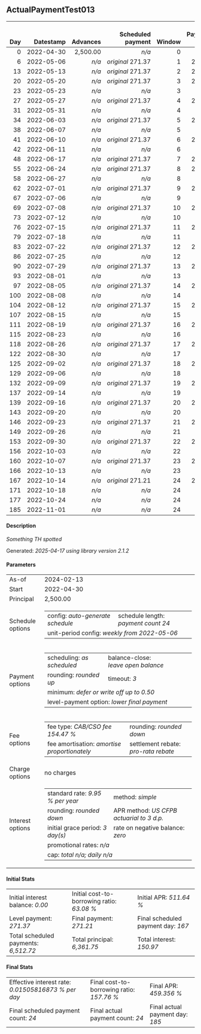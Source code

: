 <h2>ActualPaymentTest013</h2>
<table>
    <thead style="vertical-align: bottom;">
        <th style="text-align: right;">Day</th>
        <th style="text-align: right;">Datestamp</th>
        <th style="text-align: right;">Advances</th>
        <th style="text-align: right;">Scheduled payment</th>
        <th style="text-align: right;">Window</th>
        <th style="text-align: right;">Payment due</th>
        <th style="text-align: right;">Actual payments</th>
        <th style="text-align: right;">Generated payment</th>
        <th style="text-align: right;">Net effect</th>
        <th style="text-align: right;">Payment status</th>
        <th style="text-align: right;">Balance status</th>
        <th style="text-align: right;">Simple interest</th>
        <th style="text-align: right;">New interest</th>
        <th style="text-align: right;">New charges</th>
        <th style="text-align: right;">Principal portion</th>
        <th style="text-align: right;">Fee portion</th>
        <th style="text-align: right;">Interest portion</th>
        <th style="text-align: right;">Charges portion</th>
        <th style="text-align: right;">Fee rebate</th>
        <th style="text-align: right;">Principal balance</th>
        <th style="text-align: right;">Fee balance</th>
        <th style="text-align: right;">Interest balance</th>
        <th style="text-align: right;">Charges balance</th>
        <th style="text-align: right;">Settlement figure</th>
        <th style="text-align: right;">Fee rebate if&nbsp;settled</th>
    </thead>
    <tr style="text-align: right;">
        <td class="ci00">0</td>
        <td class="ci01" style="white-space: nowrap;">2022-04-30</td>
        <td class="ci02">2,500.00</td>
        <td class="ci03" style="white-space: nowrap;"><i>n/a<i></td>
        <td class="ci04">0</td>
        <td class="ci05">0.00</td>
        <td class="ci06"><i>n/a</i></td>
        <td class="ci07"><i>n/a</i></td>
        <td class="ci08">0.00</td>
        <td class="ci09"><i>none&nbsp;scheduled</i></td>
        <td class="ci10">open</td>
        <td class="ci11">0.0000</td>
        <td class="ci12">0.0000</td>
        <td class="ci13"><i>n/a</i></td>
        <td class="ci14">0.00</td>
        <td class="ci15">0.00</td>
        <td class="ci16">0.00</td>
        <td class="ci17">0.00</td>
        <td class="ci18">0.00</td>
        <td class="ci19">2,500.00</td>
        <td class="ci20">3,861.75</td>
        <td class="ci21">0.0000</td>
        <td class="ci22">0.00</td>
        <td class="ci23">6,361.75</td>
        <td class="ci24">3,861.75</td>
    </tr>
    <tr style="text-align: right;">
        <td class="ci00">6</td>
        <td class="ci01" style="white-space: nowrap;">2022-05-06</td>
        <td class="ci02"><i>n/a</i></td>
        <td class="ci03" style="white-space: nowrap;"><i>original</i> 271.37</td>
        <td class="ci04">1</td>
        <td class="ci05">271.37</td>
        <td class="ci06"><i>n/a</i></td>
        <td class="ci07"><i>n/a</i></td>
        <td class="ci08">0.00</td>
        <td class="ci09"><i>missed&nbsp;payment</i></td>
        <td class="ci10">open</td>
        <td class="ci11">10.4054</td>
        <td class="ci12">10.4054</td>
        <td class="ci13"><i>n/a</i></td>
        <td class="ci14">0.00</td>
        <td class="ci15">0.00</td>
        <td class="ci16">0.00</td>
        <td class="ci17">0.00</td>
        <td class="ci18">0.00</td>
        <td class="ci19">2,500.00</td>
        <td class="ci20">3,861.75</td>
        <td class="ci21">10.4054</td>
        <td class="ci22">0.00</td>
        <td class="ci23">2,649.14</td>
        <td class="ci24">3,723.01</td>
    </tr>
    <tr style="text-align: right;">
        <td class="ci00">13</td>
        <td class="ci01" style="white-space: nowrap;">2022-05-13</td>
        <td class="ci02"><i>n/a</i></td>
        <td class="ci03" style="white-space: nowrap;"><i>original</i> 271.37</td>
        <td class="ci04">2</td>
        <td class="ci05">271.37</td>
        <td class="ci06"><i>confirmed</i>&nbsp;271.37</td>
        <td class="ci07"><i>n/a</i></td>
        <td class="ci08">271.37</td>
        <td class="ci09"><i>payment&nbsp;made</i></td>
        <td class="ci10">open</td>
        <td class="ci11">12.1396</td>
        <td class="ci12">12.1396</td>
        <td class="ci13"><i>n/a</i></td>
        <td class="ci14">97.78</td>
        <td class="ci15">151.05</td>
        <td class="ci16">22.54</td>
        <td class="ci17">0.00</td>
        <td class="ci18">0.00</td>
        <td class="ci19">2,402.22</td>
        <td class="ci20">3,710.70</td>
        <td class="ci21">0.0000</td>
        <td class="ci22">0.00</td>
        <td class="ci23">2,551.78</td>
        <td class="ci24">3,561.14</td>
    </tr>
    <tr style="text-align: right;">
        <td class="ci00">20</td>
        <td class="ci01" style="white-space: nowrap;">2022-05-20</td>
        <td class="ci02"><i>n/a</i></td>
        <td class="ci03" style="white-space: nowrap;"><i>original</i> 271.37</td>
        <td class="ci04">3</td>
        <td class="ci05">271.37</td>
        <td class="ci06"><i>n/a</i></td>
        <td class="ci07"><i>n/a</i></td>
        <td class="ci08">0.00</td>
        <td class="ci09"><i>paid&nbsp;later&nbsp;in&nbsp;full</i></td>
        <td class="ci10">open</td>
        <td class="ci11">11.6648</td>
        <td class="ci12">11.6648</td>
        <td class="ci13"><i>n/a</i></td>
        <td class="ci14">0.00</td>
        <td class="ci15">0.00</td>
        <td class="ci16">0.00</td>
        <td class="ci17">0.00</td>
        <td class="ci18">0.00</td>
        <td class="ci19">2,402.22</td>
        <td class="ci20">3,710.70</td>
        <td class="ci21">11.6648</td>
        <td class="ci22">0.00</td>
        <td class="ci23">2,725.31</td>
        <td class="ci24">3,399.27</td>
    </tr>
    <tr style="text-align: right;">
        <td class="ci00">23</td>
        <td class="ci01" style="white-space: nowrap;">2022-05-23</td>
        <td class="ci02"><i>n/a</i></td>
        <td class="ci03" style="white-space: nowrap;"><i>n/a<i></td>
        <td class="ci04">3</td>
        <td class="ci05">0.00</td>
        <td class="ci06"><i>confirmed</i>&nbsp;271.37</td>
        <td class="ci07"><i>n/a</i></td>
        <td class="ci08">271.37</td>
        <td class="ci09"><i>extra&nbsp;payment</i></td>
        <td class="ci10">open</td>
        <td class="ci11">4.9992</td>
        <td class="ci12">4.9992</td>
        <td class="ci13"><i>n/a</i></td>
        <td class="ci14">100.09</td>
        <td class="ci15">154.62</td>
        <td class="ci16">16.66</td>
        <td class="ci17">0.00</td>
        <td class="ci18">0.00</td>
        <td class="ci19">2,302.13</td>
        <td class="ci20">3,556.08</td>
        <td class="ci21">0.0000</td>
        <td class="ci22">0.00</td>
        <td class="ci23">2,528.31</td>
        <td class="ci24">3,329.90</td>
    </tr>
    <tr style="text-align: right;">
        <td class="ci00">27</td>
        <td class="ci01" style="white-space: nowrap;">2022-05-27</td>
        <td class="ci02"><i>n/a</i></td>
        <td class="ci03" style="white-space: nowrap;"><i>original</i> 271.37</td>
        <td class="ci04">4</td>
        <td class="ci05">271.37</td>
        <td class="ci06"><i>n/a</i></td>
        <td class="ci07"><i>n/a</i></td>
        <td class="ci08">0.00</td>
        <td class="ci09"><i>paid&nbsp;later&nbsp;in&nbsp;full</i></td>
        <td class="ci10">open</td>
        <td class="ci11">6.3879</td>
        <td class="ci12">6.3879</td>
        <td class="ci13"><i>n/a</i></td>
        <td class="ci14">0.00</td>
        <td class="ci15">0.00</td>
        <td class="ci16">0.00</td>
        <td class="ci17">0.00</td>
        <td class="ci18">0.00</td>
        <td class="ci19">2,302.13</td>
        <td class="ci20">3,556.08</td>
        <td class="ci21">6.3879</td>
        <td class="ci22">0.00</td>
        <td class="ci23">2,627.19</td>
        <td class="ci24">3,237.40</td>
    </tr>
    <tr style="text-align: right;">
        <td class="ci00">31</td>
        <td class="ci01" style="white-space: nowrap;">2022-05-31</td>
        <td class="ci02"><i>n/a</i></td>
        <td class="ci03" style="white-space: nowrap;"><i>n/a<i></td>
        <td class="ci04">4</td>
        <td class="ci05">0.00</td>
        <td class="ci06"><i>confirmed</i>&nbsp;271.37</td>
        <td class="ci07"><i>n/a</i></td>
        <td class="ci08">271.37</td>
        <td class="ci09"><i>extra&nbsp;payment</i></td>
        <td class="ci10">open</td>
        <td class="ci11">6.3879</td>
        <td class="ci12">6.3879</td>
        <td class="ci13"><i>n/a</i></td>
        <td class="ci14">101.62</td>
        <td class="ci15">156.98</td>
        <td class="ci16">12.77</td>
        <td class="ci17">0.00</td>
        <td class="ci18">0.00</td>
        <td class="ci19">2,200.51</td>
        <td class="ci20">3,399.10</td>
        <td class="ci21">0.0000</td>
        <td class="ci22">0.00</td>
        <td class="ci23">2,454.71</td>
        <td class="ci24">3,144.90</td>
    </tr>
    <tr style="text-align: right;">
        <td class="ci00">34</td>
        <td class="ci01" style="white-space: nowrap;">2022-06-03</td>
        <td class="ci02"><i>n/a</i></td>
        <td class="ci03" style="white-space: nowrap;"><i>original</i> 271.37</td>
        <td class="ci04">5</td>
        <td class="ci05">271.37</td>
        <td class="ci06"><i>n/a</i></td>
        <td class="ci07"><i>n/a</i></td>
        <td class="ci08">0.00</td>
        <td class="ci09"><i>paid&nbsp;later&nbsp;in&nbsp;full</i></td>
        <td class="ci10">open</td>
        <td class="ci11">4.5794</td>
        <td class="ci12">4.5794</td>
        <td class="ci13"><i>n/a</i></td>
        <td class="ci14">0.00</td>
        <td class="ci15">0.00</td>
        <td class="ci16">0.00</td>
        <td class="ci17">0.00</td>
        <td class="ci18">0.00</td>
        <td class="ci19">2,200.51</td>
        <td class="ci20">3,399.10</td>
        <td class="ci21">4.5794</td>
        <td class="ci22">0.00</td>
        <td class="ci23">2,528.65</td>
        <td class="ci24">3,075.53</td>
    </tr>
    <tr style="text-align: right;">
        <td class="ci00">38</td>
        <td class="ci01" style="white-space: nowrap;">2022-06-07</td>
        <td class="ci02"><i>n/a</i></td>
        <td class="ci03" style="white-space: nowrap;"><i>n/a<i></td>
        <td class="ci04">5</td>
        <td class="ci05">0.00</td>
        <td class="ci06"><i>confirmed</i>&nbsp;271.37</td>
        <td class="ci07"><i>n/a</i></td>
        <td class="ci08">271.37</td>
        <td class="ci09"><i>extra&nbsp;payment</i></td>
        <td class="ci10">open</td>
        <td class="ci11">6.1059</td>
        <td class="ci12">6.1059</td>
        <td class="ci13"><i>n/a</i></td>
        <td class="ci14">102.44</td>
        <td class="ci15">158.25</td>
        <td class="ci16">10.68</td>
        <td class="ci17">0.00</td>
        <td class="ci18">0.00</td>
        <td class="ci19">2,098.07</td>
        <td class="ci20">3,240.85</td>
        <td class="ci21">0.0000</td>
        <td class="ci22">0.00</td>
        <td class="ci23">2,355.89</td>
        <td class="ci24">2,983.03</td>
    </tr>
    <tr style="text-align: right;">
        <td class="ci00">41</td>
        <td class="ci01" style="white-space: nowrap;">2022-06-10</td>
        <td class="ci02"><i>n/a</i></td>
        <td class="ci03" style="white-space: nowrap;"><i>original</i> 271.37</td>
        <td class="ci04">6</td>
        <td class="ci05">271.37</td>
        <td class="ci06"><i>n/a</i></td>
        <td class="ci07"><i>n/a</i></td>
        <td class="ci08">0.00</td>
        <td class="ci09"><i>paid&nbsp;later&nbsp;in&nbsp;full</i></td>
        <td class="ci10">open</td>
        <td class="ci11">4.3662</td>
        <td class="ci12">4.3662</td>
        <td class="ci13"><i>n/a</i></td>
        <td class="ci14">0.00</td>
        <td class="ci15">0.00</td>
        <td class="ci16">0.00</td>
        <td class="ci17">0.00</td>
        <td class="ci18">0.00</td>
        <td class="ci19">2,098.07</td>
        <td class="ci20">3,240.85</td>
        <td class="ci21">4.3662</td>
        <td class="ci22">0.00</td>
        <td class="ci23">2,429.62</td>
        <td class="ci24">2,913.66</td>
    </tr>
    <tr style="text-align: right;">
        <td class="ci00">42</td>
        <td class="ci01" style="white-space: nowrap;">2022-06-11</td>
        <td class="ci02"><i>n/a</i></td>
        <td class="ci03" style="white-space: nowrap;"><i>n/a<i></td>
        <td class="ci04">6</td>
        <td class="ci05">0.00</td>
        <td class="ci06"><i>confirmed</i>&nbsp;271.37</td>
        <td class="ci07"><i>n/a</i></td>
        <td class="ci08">271.37</td>
        <td class="ci09"><i>extra&nbsp;payment</i></td>
        <td class="ci10">open</td>
        <td class="ci11">1.4554</td>
        <td class="ci12">1.4554</td>
        <td class="ci13"><i>n/a</i></td>
        <td class="ci14">104.35</td>
        <td class="ci15">161.20</td>
        <td class="ci16">5.82</td>
        <td class="ci17">0.00</td>
        <td class="ci18">0.00</td>
        <td class="ci19">1,993.72</td>
        <td class="ci20">3,079.65</td>
        <td class="ci21">0.0000</td>
        <td class="ci22">0.00</td>
        <td class="ci23">2,182.83</td>
        <td class="ci24">2,890.54</td>
    </tr>
    <tr style="text-align: right;">
        <td class="ci00">48</td>
        <td class="ci01" style="white-space: nowrap;">2022-06-17</td>
        <td class="ci02"><i>n/a</i></td>
        <td class="ci03" style="white-space: nowrap;"><i>original</i> 271.37</td>
        <td class="ci04">7</td>
        <td class="ci05">271.37</td>
        <td class="ci06"><i>n/a</i></td>
        <td class="ci07"><i>n/a</i></td>
        <td class="ci08">0.00</td>
        <td class="ci09"><i>missed&nbsp;payment</i></td>
        <td class="ci10">open</td>
        <td class="ci11">8.2981</td>
        <td class="ci12">8.2981</td>
        <td class="ci13"><i>n/a</i></td>
        <td class="ci14">0.00</td>
        <td class="ci15">0.00</td>
        <td class="ci16">0.00</td>
        <td class="ci17">0.00</td>
        <td class="ci18">0.00</td>
        <td class="ci19">1,993.72</td>
        <td class="ci20">3,079.65</td>
        <td class="ci21">8.2981</td>
        <td class="ci22">0.00</td>
        <td class="ci23">2,329.87</td>
        <td class="ci24">2,751.79</td>
    </tr>
    <tr style="text-align: right;">
        <td class="ci00">55</td>
        <td class="ci01" style="white-space: nowrap;">2022-06-24</td>
        <td class="ci02"><i>n/a</i></td>
        <td class="ci03" style="white-space: nowrap;"><i>original</i> 271.37</td>
        <td class="ci04">8</td>
        <td class="ci05">271.37</td>
        <td class="ci06"><i>n/a</i></td>
        <td class="ci07"><i>n/a</i></td>
        <td class="ci08">0.00</td>
        <td class="ci09"><i>paid&nbsp;later&nbsp;in&nbsp;full</i></td>
        <td class="ci10">open</td>
        <td class="ci11">9.6811</td>
        <td class="ci12">9.6811</td>
        <td class="ci13"><i>n/a</i></td>
        <td class="ci14">0.00</td>
        <td class="ci15">0.00</td>
        <td class="ci16">0.00</td>
        <td class="ci17">0.00</td>
        <td class="ci18">0.00</td>
        <td class="ci19">1,993.72</td>
        <td class="ci20">3,079.65</td>
        <td class="ci21">17.9792</td>
        <td class="ci22">0.00</td>
        <td class="ci23">2,501.42</td>
        <td class="ci24">2,589.92</td>
    </tr>
    <tr style="text-align: right;">
        <td class="ci00">58</td>
        <td class="ci01" style="white-space: nowrap;">2022-06-27</td>
        <td class="ci02"><i>n/a</i></td>
        <td class="ci03" style="white-space: nowrap;"><i>n/a<i></td>
        <td class="ci04">8</td>
        <td class="ci05">0.00</td>
        <td class="ci06"><i>confirmed</i>&nbsp;271.37</td>
        <td class="ci07"><i>n/a</i></td>
        <td class="ci08">271.37</td>
        <td class="ci09"><i>extra&nbsp;payment</i></td>
        <td class="ci10">open</td>
        <td class="ci11">4.1490</td>
        <td class="ci12">4.1490</td>
        <td class="ci13"><i>n/a</i></td>
        <td class="ci14">97.94</td>
        <td class="ci15">151.31</td>
        <td class="ci16">22.12</td>
        <td class="ci17">0.00</td>
        <td class="ci18">0.00</td>
        <td class="ci19">1,895.78</td>
        <td class="ci20">2,928.34</td>
        <td class="ci21">0.0000</td>
        <td class="ci22">0.00</td>
        <td class="ci23">2,303.57</td>
        <td class="ci24">2,520.55</td>
    </tr>
    <tr style="text-align: right;">
        <td class="ci00">62</td>
        <td class="ci01" style="white-space: nowrap;">2022-07-01</td>
        <td class="ci02"><i>n/a</i></td>
        <td class="ci03" style="white-space: nowrap;"><i>original</i> 271.37</td>
        <td class="ci04">9</td>
        <td class="ci05">271.37</td>
        <td class="ci06"><i>n/a</i></td>
        <td class="ci07"><i>n/a</i></td>
        <td class="ci08">0.00</td>
        <td class="ci09"><i>paid&nbsp;later&nbsp;in&nbsp;full</i></td>
        <td class="ci10">open</td>
        <td class="ci11">5.2603</td>
        <td class="ci12">5.2603</td>
        <td class="ci13"><i>n/a</i></td>
        <td class="ci14">0.00</td>
        <td class="ci15">0.00</td>
        <td class="ci16">0.00</td>
        <td class="ci17">0.00</td>
        <td class="ci18">0.00</td>
        <td class="ci19">1,895.78</td>
        <td class="ci20">2,928.34</td>
        <td class="ci21">5.2603</td>
        <td class="ci22">0.00</td>
        <td class="ci23">2,401.33</td>
        <td class="ci24">2,428.05</td>
    </tr>
    <tr style="text-align: right;">
        <td class="ci00">67</td>
        <td class="ci01" style="white-space: nowrap;">2022-07-06</td>
        <td class="ci02"><i>n/a</i></td>
        <td class="ci03" style="white-space: nowrap;"><i>n/a<i></td>
        <td class="ci04">9</td>
        <td class="ci05">0.00</td>
        <td class="ci06"><i>confirmed</i>&nbsp;271.37</td>
        <td class="ci07"><i>n/a</i></td>
        <td class="ci08">271.37</td>
        <td class="ci09"><i>extra&nbsp;payment</i></td>
        <td class="ci10">open</td>
        <td class="ci11">6.5753</td>
        <td class="ci12">6.5753</td>
        <td class="ci13"><i>n/a</i></td>
        <td class="ci14">101.99</td>
        <td class="ci15">157.55</td>
        <td class="ci16">11.83</td>
        <td class="ci17">0.00</td>
        <td class="ci18">0.00</td>
        <td class="ci19">1,793.79</td>
        <td class="ci20">2,770.79</td>
        <td class="ci21">0.0000</td>
        <td class="ci22">0.00</td>
        <td class="ci23">2,252.15</td>
        <td class="ci24">2,312.43</td>
    </tr>
    <tr style="text-align: right;">
        <td class="ci00">69</td>
        <td class="ci01" style="white-space: nowrap;">2022-07-08</td>
        <td class="ci02"><i>n/a</i></td>
        <td class="ci03" style="white-space: nowrap;"><i>original</i> 271.37</td>
        <td class="ci04">10</td>
        <td class="ci05">271.37</td>
        <td class="ci06"><i>n/a</i></td>
        <td class="ci07"><i>n/a</i></td>
        <td class="ci08">0.00</td>
        <td class="ci09"><i>paid&nbsp;later&nbsp;in&nbsp;full</i></td>
        <td class="ci10">open</td>
        <td class="ci11">2.4886</td>
        <td class="ci12">2.4886</td>
        <td class="ci13"><i>n/a</i></td>
        <td class="ci14">0.00</td>
        <td class="ci15">0.00</td>
        <td class="ci16">0.00</td>
        <td class="ci17">0.00</td>
        <td class="ci18">0.00</td>
        <td class="ci19">1,793.79</td>
        <td class="ci20">2,770.79</td>
        <td class="ci21">2.4886</td>
        <td class="ci22">0.00</td>
        <td class="ci23">2,300.88</td>
        <td class="ci24">2,266.18</td>
    </tr>
    <tr style="text-align: right;">
        <td class="ci00">73</td>
        <td class="ci01" style="white-space: nowrap;">2022-07-12</td>
        <td class="ci02"><i>n/a</i></td>
        <td class="ci03" style="white-space: nowrap;"><i>n/a<i></td>
        <td class="ci04">10</td>
        <td class="ci05">0.00</td>
        <td class="ci06"><i>confirmed</i>&nbsp;271.37</td>
        <td class="ci07"><i>n/a</i></td>
        <td class="ci08">271.37</td>
        <td class="ci09"><i>extra&nbsp;payment</i></td>
        <td class="ci10">open</td>
        <td class="ci11">4.9773</td>
        <td class="ci12">4.9773</td>
        <td class="ci13"><i>n/a</i></td>
        <td class="ci14">103.70</td>
        <td class="ci15">160.21</td>
        <td class="ci16">7.46</td>
        <td class="ci17">0.00</td>
        <td class="ci18">0.00</td>
        <td class="ci19">1,690.09</td>
        <td class="ci20">2,610.58</td>
        <td class="ci21">0.0000</td>
        <td class="ci22">0.00</td>
        <td class="ci23">2,126.99</td>
        <td class="ci24">2,173.68</td>
    </tr>
    <tr style="text-align: right;">
        <td class="ci00">76</td>
        <td class="ci01" style="white-space: nowrap;">2022-07-15</td>
        <td class="ci02"><i>n/a</i></td>
        <td class="ci03" style="white-space: nowrap;"><i>original</i> 271.37</td>
        <td class="ci04">11</td>
        <td class="ci05">271.37</td>
        <td class="ci06"><i>n/a</i></td>
        <td class="ci07"><i>n/a</i></td>
        <td class="ci08">0.00</td>
        <td class="ci09"><i>paid&nbsp;later&nbsp;in&nbsp;full</i></td>
        <td class="ci10">open</td>
        <td class="ci11">3.5171</td>
        <td class="ci12">3.5171</td>
        <td class="ci13"><i>n/a</i></td>
        <td class="ci14">0.00</td>
        <td class="ci15">0.00</td>
        <td class="ci16">0.00</td>
        <td class="ci17">0.00</td>
        <td class="ci18">0.00</td>
        <td class="ci19">1,690.09</td>
        <td class="ci20">2,610.58</td>
        <td class="ci21">3.5171</td>
        <td class="ci22">0.00</td>
        <td class="ci23">2,199.87</td>
        <td class="ci24">2,104.31</td>
    </tr>
    <tr style="text-align: right;">
        <td class="ci00">79</td>
        <td class="ci01" style="white-space: nowrap;">2022-07-18</td>
        <td class="ci02"><i>n/a</i></td>
        <td class="ci03" style="white-space: nowrap;"><i>n/a<i></td>
        <td class="ci04">11</td>
        <td class="ci05">0.00</td>
        <td class="ci06"><i>confirmed</i>&nbsp;271.37</td>
        <td class="ci07"><i>n/a</i></td>
        <td class="ci08">271.37</td>
        <td class="ci09"><i>extra&nbsp;payment</i></td>
        <td class="ci10">open</td>
        <td class="ci11">3.5171</td>
        <td class="ci12">3.5171</td>
        <td class="ci13"><i>n/a</i></td>
        <td class="ci14">103.87</td>
        <td class="ci15">160.47</td>
        <td class="ci16">7.03</td>
        <td class="ci17">0.00</td>
        <td class="ci18">0.00</td>
        <td class="ci19">1,586.22</td>
        <td class="ci20">2,450.11</td>
        <td class="ci21">0.0000</td>
        <td class="ci22">0.00</td>
        <td class="ci23">2,001.39</td>
        <td class="ci24">2,034.94</td>
    </tr>
    <tr style="text-align: right;">
        <td class="ci00">83</td>
        <td class="ci01" style="white-space: nowrap;">2022-07-22</td>
        <td class="ci02"><i>n/a</i></td>
        <td class="ci03" style="white-space: nowrap;"><i>original</i> 271.37</td>
        <td class="ci04">12</td>
        <td class="ci05">271.37</td>
        <td class="ci06"><i>n/a</i></td>
        <td class="ci07"><i>n/a</i></td>
        <td class="ci08">0.00</td>
        <td class="ci09"><i>paid&nbsp;later&nbsp;in&nbsp;full</i></td>
        <td class="ci10">open</td>
        <td class="ci11">4.4013</td>
        <td class="ci12">4.4013</td>
        <td class="ci13"><i>n/a</i></td>
        <td class="ci14">0.00</td>
        <td class="ci15">0.00</td>
        <td class="ci16">0.00</td>
        <td class="ci17">0.00</td>
        <td class="ci18">0.00</td>
        <td class="ci19">1,586.22</td>
        <td class="ci20">2,450.11</td>
        <td class="ci21">4.4013</td>
        <td class="ci22">0.00</td>
        <td class="ci23">2,098.29</td>
        <td class="ci24">1,942.44</td>
    </tr>
    <tr style="text-align: right;">
        <td class="ci00">86</td>
        <td class="ci01" style="white-space: nowrap;">2022-07-25</td>
        <td class="ci02"><i>n/a</i></td>
        <td class="ci03" style="white-space: nowrap;"><i>n/a<i></td>
        <td class="ci04">12</td>
        <td class="ci05">0.00</td>
        <td class="ci06"><i>confirmed</i>&nbsp;271.37</td>
        <td class="ci07"><i>n/a</i></td>
        <td class="ci08">271.37</td>
        <td class="ci09"><i>extra&nbsp;payment</i></td>
        <td class="ci10">open</td>
        <td class="ci11">3.3009</td>
        <td class="ci12">3.3009</td>
        <td class="ci13"><i>n/a</i></td>
        <td class="ci14">103.61</td>
        <td class="ci15">160.06</td>
        <td class="ci16">7.70</td>
        <td class="ci17">0.00</td>
        <td class="ci18">0.00</td>
        <td class="ci19">1,482.61</td>
        <td class="ci20">2,290.05</td>
        <td class="ci21">0.0000</td>
        <td class="ci22">0.00</td>
        <td class="ci23">1,899.59</td>
        <td class="ci24">1,873.07</td>
    </tr>
    <tr style="text-align: right;">
        <td class="ci00">90</td>
        <td class="ci01" style="white-space: nowrap;">2022-07-29</td>
        <td class="ci02"><i>n/a</i></td>
        <td class="ci03" style="white-space: nowrap;"><i>original</i> 271.37</td>
        <td class="ci04">13</td>
        <td class="ci05">271.37</td>
        <td class="ci06"><i>n/a</i></td>
        <td class="ci07"><i>n/a</i></td>
        <td class="ci08">0.00</td>
        <td class="ci09"><i>paid&nbsp;later&nbsp;in&nbsp;full</i></td>
        <td class="ci10">open</td>
        <td class="ci11">4.1137</td>
        <td class="ci12">4.1137</td>
        <td class="ci13"><i>n/a</i></td>
        <td class="ci14">0.00</td>
        <td class="ci15">0.00</td>
        <td class="ci16">0.00</td>
        <td class="ci17">0.00</td>
        <td class="ci18">0.00</td>
        <td class="ci19">1,482.61</td>
        <td class="ci20">2,290.05</td>
        <td class="ci21">4.1137</td>
        <td class="ci22">0.00</td>
        <td class="ci23">1,996.20</td>
        <td class="ci24">1,780.57</td>
    </tr>
    <tr style="text-align: right;">
        <td class="ci00">93</td>
        <td class="ci01" style="white-space: nowrap;">2022-08-01</td>
        <td class="ci02"><i>n/a</i></td>
        <td class="ci03" style="white-space: nowrap;"><i>n/a<i></td>
        <td class="ci04">13</td>
        <td class="ci05">0.00</td>
        <td class="ci06"><i>confirmed</i>&nbsp;271.37</td>
        <td class="ci07"><i>n/a</i></td>
        <td class="ci08">271.37</td>
        <td class="ci09"><i>extra&nbsp;payment</i></td>
        <td class="ci10">open</td>
        <td class="ci11">3.0853</td>
        <td class="ci12">3.0853</td>
        <td class="ci13"><i>n/a</i></td>
        <td class="ci14">103.81</td>
        <td class="ci15">160.37</td>
        <td class="ci16">7.19</td>
        <td class="ci17">0.00</td>
        <td class="ci18">0.00</td>
        <td class="ci19">1,378.80</td>
        <td class="ci20">2,129.68</td>
        <td class="ci21">0.0000</td>
        <td class="ci22">0.00</td>
        <td class="ci23">1,797.28</td>
        <td class="ci24">1,711.20</td>
    </tr>
    <tr style="text-align: right;">
        <td class="ci00">97</td>
        <td class="ci01" style="white-space: nowrap;">2022-08-05</td>
        <td class="ci02"><i>n/a</i></td>
        <td class="ci03" style="white-space: nowrap;"><i>original</i> 271.37</td>
        <td class="ci04">14</td>
        <td class="ci05">271.37</td>
        <td class="ci06"><i>n/a</i></td>
        <td class="ci07"><i>n/a</i></td>
        <td class="ci08">0.00</td>
        <td class="ci09"><i>paid&nbsp;later&nbsp;in&nbsp;full</i></td>
        <td class="ci10">open</td>
        <td class="ci11">3.8257</td>
        <td class="ci12">3.8257</td>
        <td class="ci13"><i>n/a</i></td>
        <td class="ci14">0.00</td>
        <td class="ci15">0.00</td>
        <td class="ci16">0.00</td>
        <td class="ci17">0.00</td>
        <td class="ci18">0.00</td>
        <td class="ci19">1,378.80</td>
        <td class="ci20">2,129.68</td>
        <td class="ci21">3.8257</td>
        <td class="ci22">0.00</td>
        <td class="ci23">1,893.60</td>
        <td class="ci24">1,618.70</td>
    </tr>
    <tr style="text-align: right;">
        <td class="ci00">100</td>
        <td class="ci01" style="white-space: nowrap;">2022-08-08</td>
        <td class="ci02"><i>n/a</i></td>
        <td class="ci03" style="white-space: nowrap;"><i>n/a<i></td>
        <td class="ci04">14</td>
        <td class="ci05">0.00</td>
        <td class="ci06"><i>confirmed</i>&nbsp;276.37</td>
        <td class="ci07"><i>n/a</i></td>
        <td class="ci08">276.37</td>
        <td class="ci09"><i>extra&nbsp;payment</i></td>
        <td class="ci10">open</td>
        <td class="ci11">2.8693</td>
        <td class="ci12">2.8693</td>
        <td class="ci13"><i>n/a</i></td>
        <td class="ci14">105.97</td>
        <td class="ci15">163.71</td>
        <td class="ci16">6.69</td>
        <td class="ci17">0.00</td>
        <td class="ci18">0.00</td>
        <td class="ci19">1,272.83</td>
        <td class="ci20">1,965.97</td>
        <td class="ci21">0.0000</td>
        <td class="ci22">0.00</td>
        <td class="ci23">1,689.47</td>
        <td class="ci24">1,549.33</td>
    </tr>
    <tr style="text-align: right;">
        <td class="ci00">104</td>
        <td class="ci01" style="white-space: nowrap;">2022-08-12</td>
        <td class="ci02"><i>n/a</i></td>
        <td class="ci03" style="white-space: nowrap;"><i>original</i> 271.37</td>
        <td class="ci04">15</td>
        <td class="ci05">271.37</td>
        <td class="ci06"><i>n/a</i></td>
        <td class="ci07"><i>n/a</i></td>
        <td class="ci08">0.00</td>
        <td class="ci09"><i>paid&nbsp;later&nbsp;in&nbsp;full</i></td>
        <td class="ci10">open</td>
        <td class="ci11">3.5316</td>
        <td class="ci12">3.5316</td>
        <td class="ci13"><i>n/a</i></td>
        <td class="ci14">0.00</td>
        <td class="ci15">0.00</td>
        <td class="ci16">0.00</td>
        <td class="ci17">0.00</td>
        <td class="ci18">0.00</td>
        <td class="ci19">1,272.83</td>
        <td class="ci20">1,965.97</td>
        <td class="ci21">3.5316</td>
        <td class="ci22">0.00</td>
        <td class="ci23">1,785.50</td>
        <td class="ci24">1,456.83</td>
    </tr>
    <tr style="text-align: right;">
        <td class="ci00">107</td>
        <td class="ci01" style="white-space: nowrap;">2022-08-15</td>
        <td class="ci02"><i>n/a</i></td>
        <td class="ci03" style="white-space: nowrap;"><i>n/a<i></td>
        <td class="ci04">15</td>
        <td class="ci05">0.00</td>
        <td class="ci06"><i>confirmed</i>&nbsp;278.38</td>
        <td class="ci07"><i>n/a</i></td>
        <td class="ci08">278.38</td>
        <td class="ci09"><i>extra&nbsp;payment</i></td>
        <td class="ci10">open</td>
        <td class="ci11">2.6487</td>
        <td class="ci12">2.6487</td>
        <td class="ci13"><i>n/a</i></td>
        <td class="ci14">106.96</td>
        <td class="ci15">165.24</td>
        <td class="ci16">6.18</td>
        <td class="ci17">0.00</td>
        <td class="ci18">0.00</td>
        <td class="ci19">1,165.87</td>
        <td class="ci20">1,800.73</td>
        <td class="ci21">0.0000</td>
        <td class="ci22">0.00</td>
        <td class="ci23">1,579.14</td>
        <td class="ci24">1,387.46</td>
    </tr>
    <tr style="text-align: right;">
        <td class="ci00">111</td>
        <td class="ci01" style="white-space: nowrap;">2022-08-19</td>
        <td class="ci02"><i>n/a</i></td>
        <td class="ci03" style="white-space: nowrap;"><i>original</i> 271.37</td>
        <td class="ci04">16</td>
        <td class="ci05">271.37</td>
        <td class="ci06"><i>n/a</i></td>
        <td class="ci07"><i>n/a</i></td>
        <td class="ci08">0.00</td>
        <td class="ci09"><i>paid&nbsp;later&nbsp;in&nbsp;full</i></td>
        <td class="ci10">open</td>
        <td class="ci11">3.2348</td>
        <td class="ci12">3.2348</td>
        <td class="ci13"><i>n/a</i></td>
        <td class="ci14">0.00</td>
        <td class="ci15">0.00</td>
        <td class="ci16">0.00</td>
        <td class="ci17">0.00</td>
        <td class="ci18">0.00</td>
        <td class="ci19">1,165.87</td>
        <td class="ci20">1,800.73</td>
        <td class="ci21">3.2348</td>
        <td class="ci22">0.00</td>
        <td class="ci23">1,674.87</td>
        <td class="ci24">1,294.96</td>
    </tr>
    <tr style="text-align: right;">
        <td class="ci00">115</td>
        <td class="ci01" style="white-space: nowrap;">2022-08-23</td>
        <td class="ci02"><i>n/a</i></td>
        <td class="ci03" style="white-space: nowrap;"><i>n/a<i></td>
        <td class="ci04">16</td>
        <td class="ci05">0.00</td>
        <td class="ci06"><i>confirmed</i>&nbsp;278.38</td>
        <td class="ci07"><i>n/a</i></td>
        <td class="ci08">278.38</td>
        <td class="ci09"><i>extra&nbsp;payment</i></td>
        <td class="ci10">open</td>
        <td class="ci11">3.2348</td>
        <td class="ci12">3.2348</td>
        <td class="ci13"><i>n/a</i></td>
        <td class="ci14">106.85</td>
        <td class="ci15">165.07</td>
        <td class="ci16">6.46</td>
        <td class="ci17">0.00</td>
        <td class="ci18">0.00</td>
        <td class="ci19">1,059.02</td>
        <td class="ci20">1,635.66</td>
        <td class="ci21">0.0000</td>
        <td class="ci22">0.00</td>
        <td class="ci23">1,492.21</td>
        <td class="ci24">1,202.47</td>
    </tr>
    <tr style="text-align: right;">
        <td class="ci00">118</td>
        <td class="ci01" style="white-space: nowrap;">2022-08-26</td>
        <td class="ci02"><i>n/a</i></td>
        <td class="ci03" style="white-space: nowrap;"><i>original</i> 271.37</td>
        <td class="ci04">17</td>
        <td class="ci05">271.37</td>
        <td class="ci06"><i>n/a</i></td>
        <td class="ci07"><i>n/a</i></td>
        <td class="ci08">0.00</td>
        <td class="ci09"><i>paid&nbsp;later&nbsp;in&nbsp;full</i></td>
        <td class="ci10">open</td>
        <td class="ci11">2.2037</td>
        <td class="ci12">2.2037</td>
        <td class="ci13"><i>n/a</i></td>
        <td class="ci14">0.00</td>
        <td class="ci15">0.00</td>
        <td class="ci16">0.00</td>
        <td class="ci17">0.00</td>
        <td class="ci18">0.00</td>
        <td class="ci19">1,059.02</td>
        <td class="ci20">1,635.66</td>
        <td class="ci21">2.2037</td>
        <td class="ci22">0.00</td>
        <td class="ci23">1,563.79</td>
        <td class="ci24">1,133.09</td>
    </tr>
    <tr style="text-align: right;">
        <td class="ci00">122</td>
        <td class="ci01" style="white-space: nowrap;">2022-08-30</td>
        <td class="ci02"><i>n/a</i></td>
        <td class="ci03" style="white-space: nowrap;"><i>n/a<i></td>
        <td class="ci04">17</td>
        <td class="ci05">0.00</td>
        <td class="ci06"><i>confirmed</i>&nbsp;278.38</td>
        <td class="ci07"><i>n/a</i></td>
        <td class="ci08">278.38</td>
        <td class="ci09"><i>extra&nbsp;payment</i></td>
        <td class="ci10">open</td>
        <td class="ci11">2.9383</td>
        <td class="ci12">2.9383</td>
        <td class="ci13"><i>n/a</i></td>
        <td class="ci14">107.37</td>
        <td class="ci15">165.87</td>
        <td class="ci16">5.14</td>
        <td class="ci17">0.00</td>
        <td class="ci18">0.00</td>
        <td class="ci19">951.65</td>
        <td class="ci20">1,469.79</td>
        <td class="ci21">0.0000</td>
        <td class="ci22">0.00</td>
        <td class="ci23">1,380.84</td>
        <td class="ci24">1,040.60</td>
    </tr>
    <tr style="text-align: right;">
        <td class="ci00">125</td>
        <td class="ci01" style="white-space: nowrap;">2022-09-02</td>
        <td class="ci02"><i>n/a</i></td>
        <td class="ci03" style="white-space: nowrap;"><i>original</i> 271.37</td>
        <td class="ci04">18</td>
        <td class="ci05">271.37</td>
        <td class="ci06"><i>n/a</i></td>
        <td class="ci07"><i>n/a</i></td>
        <td class="ci08">0.00</td>
        <td class="ci09"><i>paid&nbsp;later&nbsp;in&nbsp;full</i></td>
        <td class="ci10">open</td>
        <td class="ci11">1.9803</td>
        <td class="ci12">1.9803</td>
        <td class="ci13"><i>n/a</i></td>
        <td class="ci14">0.00</td>
        <td class="ci15">0.00</td>
        <td class="ci16">0.00</td>
        <td class="ci17">0.00</td>
        <td class="ci18">0.00</td>
        <td class="ci19">951.65</td>
        <td class="ci20">1,469.79</td>
        <td class="ci21">1.9803</td>
        <td class="ci22">0.00</td>
        <td class="ci23">1,452.20</td>
        <td class="ci24">971.22</td>
    </tr>
    <tr style="text-align: right;">
        <td class="ci00">129</td>
        <td class="ci01" style="white-space: nowrap;">2022-09-06</td>
        <td class="ci02"><i>n/a</i></td>
        <td class="ci03" style="white-space: nowrap;"><i>n/a<i></td>
        <td class="ci04">18</td>
        <td class="ci05">0.00</td>
        <td class="ci06"><i>confirmed</i>&nbsp;278.38</td>
        <td class="ci07"><i>n/a</i></td>
        <td class="ci08">278.38</td>
        <td class="ci09"><i>extra&nbsp;payment</i></td>
        <td class="ci10">open</td>
        <td class="ci11">2.6404</td>
        <td class="ci12">2.6404</td>
        <td class="ci13"><i>n/a</i></td>
        <td class="ci14">107.58</td>
        <td class="ci15">166.18</td>
        <td class="ci16">4.62</td>
        <td class="ci17">0.00</td>
        <td class="ci18">0.00</td>
        <td class="ci19">844.07</td>
        <td class="ci20">1,303.61</td>
        <td class="ci21">0.0000</td>
        <td class="ci22">0.00</td>
        <td class="ci23">1,268.95</td>
        <td class="ci24">878.73</td>
    </tr>
    <tr style="text-align: right;">
        <td class="ci00">132</td>
        <td class="ci01" style="white-space: nowrap;">2022-09-09</td>
        <td class="ci02"><i>n/a</i></td>
        <td class="ci03" style="white-space: nowrap;"><i>original</i> 271.37</td>
        <td class="ci04">19</td>
        <td class="ci05">271.37</td>
        <td class="ci06"><i>n/a</i></td>
        <td class="ci07"><i>n/a</i></td>
        <td class="ci08">0.00</td>
        <td class="ci09"><i>paid&nbsp;later&nbsp;in&nbsp;full</i></td>
        <td class="ci10">open</td>
        <td class="ci11">1.7564</td>
        <td class="ci12">1.7564</td>
        <td class="ci13"><i>n/a</i></td>
        <td class="ci14">0.00</td>
        <td class="ci15">0.00</td>
        <td class="ci16">0.00</td>
        <td class="ci17">0.00</td>
        <td class="ci18">0.00</td>
        <td class="ci19">844.07</td>
        <td class="ci20">1,303.61</td>
        <td class="ci21">1.7564</td>
        <td class="ci22">0.00</td>
        <td class="ci23">1,340.08</td>
        <td class="ci24">809.35</td>
    </tr>
    <tr style="text-align: right;">
        <td class="ci00">137</td>
        <td class="ci01" style="white-space: nowrap;">2022-09-14</td>
        <td class="ci02"><i>n/a</i></td>
        <td class="ci03" style="white-space: nowrap;"><i>n/a<i></td>
        <td class="ci04">19</td>
        <td class="ci05">0.00</td>
        <td class="ci06"><i>confirmed</i>&nbsp;278.38</td>
        <td class="ci07"><i>n/a</i></td>
        <td class="ci08">278.38</td>
        <td class="ci09"><i>extra&nbsp;payment</i></td>
        <td class="ci10">open</td>
        <td class="ci11">2.9273</td>
        <td class="ci12">2.9273</td>
        <td class="ci13"><i>n/a</i></td>
        <td class="ci14">107.55</td>
        <td class="ci15">166.15</td>
        <td class="ci16">4.68</td>
        <td class="ci17">0.00</td>
        <td class="ci18">0.00</td>
        <td class="ci19">736.52</td>
        <td class="ci20">1,137.46</td>
        <td class="ci21">0.0000</td>
        <td class="ci22">0.00</td>
        <td class="ci23">1,180.25</td>
        <td class="ci24">693.73</td>
    </tr>
    <tr style="text-align: right;">
        <td class="ci00">139</td>
        <td class="ci01" style="white-space: nowrap;">2022-09-16</td>
        <td class="ci02"><i>n/a</i></td>
        <td class="ci03" style="white-space: nowrap;"><i>original</i> 271.37</td>
        <td class="ci04">20</td>
        <td class="ci05">271.37</td>
        <td class="ci06"><i>n/a</i></td>
        <td class="ci07"><i>n/a</i></td>
        <td class="ci08">0.00</td>
        <td class="ci09"><i>paid&nbsp;later&nbsp;in&nbsp;full</i></td>
        <td class="ci10">open</td>
        <td class="ci11">1.0217</td>
        <td class="ci12">1.0217</td>
        <td class="ci13"><i>n/a</i></td>
        <td class="ci14">0.00</td>
        <td class="ci15">0.00</td>
        <td class="ci16">0.00</td>
        <td class="ci17">0.00</td>
        <td class="ci18">0.00</td>
        <td class="ci19">736.52</td>
        <td class="ci20">1,137.46</td>
        <td class="ci21">1.0217</td>
        <td class="ci22">0.00</td>
        <td class="ci23">1,227.52</td>
        <td class="ci24">647.48</td>
    </tr>
    <tr style="text-align: right;">
        <td class="ci00">143</td>
        <td class="ci01" style="white-space: nowrap;">2022-09-20</td>
        <td class="ci02"><i>n/a</i></td>
        <td class="ci03" style="white-space: nowrap;"><i>n/a<i></td>
        <td class="ci04">20</td>
        <td class="ci05">0.00</td>
        <td class="ci06"><i>confirmed</i>&nbsp;278.38</td>
        <td class="ci07"><i>n/a</i></td>
        <td class="ci08">278.38</td>
        <td class="ci09"><i>extra&nbsp;payment</i></td>
        <td class="ci10">open</td>
        <td class="ci11">2.0434</td>
        <td class="ci12">2.0434</td>
        <td class="ci13"><i>n/a</i></td>
        <td class="ci14">108.19</td>
        <td class="ci15">167.13</td>
        <td class="ci16">3.06</td>
        <td class="ci17">0.00</td>
        <td class="ci18">0.00</td>
        <td class="ci19">628.33</td>
        <td class="ci20">970.33</td>
        <td class="ci21">0.0000</td>
        <td class="ci22">0.00</td>
        <td class="ci23">1,043.67</td>
        <td class="ci24">554.99</td>
    </tr>
    <tr style="text-align: right;">
        <td class="ci00">146</td>
        <td class="ci01" style="white-space: nowrap;">2022-09-23</td>
        <td class="ci02"><i>n/a</i></td>
        <td class="ci03" style="white-space: nowrap;"><i>original</i> 271.37</td>
        <td class="ci04">21</td>
        <td class="ci05">271.37</td>
        <td class="ci06"><i>n/a</i></td>
        <td class="ci07"><i>n/a</i></td>
        <td class="ci08">0.00</td>
        <td class="ci09"><i>paid&nbsp;later&nbsp;in&nbsp;full</i></td>
        <td class="ci10">open</td>
        <td class="ci11">1.3074</td>
        <td class="ci12">1.3074</td>
        <td class="ci13"><i>n/a</i></td>
        <td class="ci14">0.00</td>
        <td class="ci15">0.00</td>
        <td class="ci16">0.00</td>
        <td class="ci17">0.00</td>
        <td class="ci18">0.00</td>
        <td class="ci19">628.33</td>
        <td class="ci20">970.33</td>
        <td class="ci21">1.3074</td>
        <td class="ci22">0.00</td>
        <td class="ci23">1,114.35</td>
        <td class="ci24">485.61</td>
    </tr>
    <tr style="text-align: right;">
        <td class="ci00">149</td>
        <td class="ci01" style="white-space: nowrap;">2022-09-26</td>
        <td class="ci02"><i>n/a</i></td>
        <td class="ci03" style="white-space: nowrap;"><i>n/a<i></td>
        <td class="ci04">21</td>
        <td class="ci05">0.00</td>
        <td class="ci06"><i>confirmed</i>&nbsp;278.38</td>
        <td class="ci07"><i>n/a</i></td>
        <td class="ci08">278.38</td>
        <td class="ci09"><i>extra&nbsp;payment</i></td>
        <td class="ci10">open</td>
        <td class="ci11">1.3074</td>
        <td class="ci12">1.3074</td>
        <td class="ci13"><i>n/a</i></td>
        <td class="ci14">108.37</td>
        <td class="ci15">167.40</td>
        <td class="ci16">2.61</td>
        <td class="ci17">0.00</td>
        <td class="ci18">0.00</td>
        <td class="ci19">519.96</td>
        <td class="ci20">802.93</td>
        <td class="ci21">0.0000</td>
        <td class="ci22">0.00</td>
        <td class="ci23">906.65</td>
        <td class="ci24">416.24</td>
    </tr>
    <tr style="text-align: right;">
        <td class="ci00">153</td>
        <td class="ci01" style="white-space: nowrap;">2022-09-30</td>
        <td class="ci02"><i>n/a</i></td>
        <td class="ci03" style="white-space: nowrap;"><i>original</i> 271.37</td>
        <td class="ci04">22</td>
        <td class="ci05">271.37</td>
        <td class="ci06"><i>n/a</i></td>
        <td class="ci07"><i>n/a</i></td>
        <td class="ci08">0.00</td>
        <td class="ci09"><i>paid&nbsp;later&nbsp;in&nbsp;full</i></td>
        <td class="ci10">open</td>
        <td class="ci11">1.4425</td>
        <td class="ci12">1.4425</td>
        <td class="ci13"><i>n/a</i></td>
        <td class="ci14">0.00</td>
        <td class="ci15">0.00</td>
        <td class="ci16">0.00</td>
        <td class="ci17">0.00</td>
        <td class="ci18">0.00</td>
        <td class="ci19">519.96</td>
        <td class="ci20">802.93</td>
        <td class="ci21">1.4425</td>
        <td class="ci22">0.00</td>
        <td class="ci23">1,000.59</td>
        <td class="ci24">323.74</td>
    </tr>
    <tr style="text-align: right;">
        <td class="ci00">156</td>
        <td class="ci01" style="white-space: nowrap;">2022-10-03</td>
        <td class="ci02"><i>n/a</i></td>
        <td class="ci03" style="white-space: nowrap;"><i>n/a<i></td>
        <td class="ci04">22</td>
        <td class="ci05">0.00</td>
        <td class="ci06"><i>confirmed</i>&nbsp;278.38</td>
        <td class="ci07"><i>n/a</i></td>
        <td class="ci08">278.38</td>
        <td class="ci09"><i>extra&nbsp;payment</i></td>
        <td class="ci10">open</td>
        <td class="ci11">1.0819</td>
        <td class="ci12">1.0819</td>
        <td class="ci13"><i>n/a</i></td>
        <td class="ci14">108.40</td>
        <td class="ci15">167.46</td>
        <td class="ci16">2.52</td>
        <td class="ci17">0.00</td>
        <td class="ci18">0.00</td>
        <td class="ci19">411.56</td>
        <td class="ci20">635.47</td>
        <td class="ci21">0.0000</td>
        <td class="ci22">0.00</td>
        <td class="ci23">792.66</td>
        <td class="ci24">254.37</td>
    </tr>
    <tr style="text-align: right;">
        <td class="ci00">160</td>
        <td class="ci01" style="white-space: nowrap;">2022-10-07</td>
        <td class="ci02"><i>n/a</i></td>
        <td class="ci03" style="white-space: nowrap;"><i>original</i> 271.37</td>
        <td class="ci04">23</td>
        <td class="ci05">271.37</td>
        <td class="ci06"><i>n/a</i></td>
        <td class="ci07"><i>n/a</i></td>
        <td class="ci08">0.00</td>
        <td class="ci09"><i>paid&nbsp;later&nbsp;in&nbsp;full</i></td>
        <td class="ci10">open</td>
        <td class="ci11">1.1417</td>
        <td class="ci12">1.1417</td>
        <td class="ci13"><i>n/a</i></td>
        <td class="ci14">0.00</td>
        <td class="ci15">0.00</td>
        <td class="ci16">0.00</td>
        <td class="ci17">0.00</td>
        <td class="ci18">0.00</td>
        <td class="ci19">411.56</td>
        <td class="ci20">635.47</td>
        <td class="ci21">1.1417</td>
        <td class="ci22">0.00</td>
        <td class="ci23">886.30</td>
        <td class="ci24">161.87</td>
    </tr>
    <tr style="text-align: right;">
        <td class="ci00">166</td>
        <td class="ci01" style="white-space: nowrap;">2022-10-13</td>
        <td class="ci02"><i>n/a</i></td>
        <td class="ci03" style="white-space: nowrap;"><i>n/a<i></td>
        <td class="ci04">23</td>
        <td class="ci05">0.00</td>
        <td class="ci06"><i>confirmed</i>&nbsp;278.38</td>
        <td class="ci07"><i>n/a</i></td>
        <td class="ci08">278.38</td>
        <td class="ci09"><i>extra&nbsp;payment</i></td>
        <td class="ci10">open</td>
        <td class="ci11">1.7125</td>
        <td class="ci12">1.7125</td>
        <td class="ci13"><i>n/a</i></td>
        <td class="ci14">108.27</td>
        <td class="ci15">167.26</td>
        <td class="ci16">2.85</td>
        <td class="ci17">0.00</td>
        <td class="ci18">0.00</td>
        <td class="ci19">303.29</td>
        <td class="ci20">468.21</td>
        <td class="ci21">0.0000</td>
        <td class="ci22">0.00</td>
        <td class="ci23">748.37</td>
        <td class="ci24">23.13</td>
    </tr>
    <tr style="text-align: right;">
        <td class="ci00">167</td>
        <td class="ci01" style="white-space: nowrap;">2022-10-14</td>
        <td class="ci02"><i>n/a</i></td>
        <td class="ci03" style="white-space: nowrap;"><i>original</i> 271.21</td>
        <td class="ci04">24</td>
        <td class="ci05">271.21</td>
        <td class="ci06"><i>n/a</i></td>
        <td class="ci07"><i>n/a</i></td>
        <td class="ci08">0.00</td>
        <td class="ci09"><i>paid&nbsp;later&nbsp;in&nbsp;full</i></td>
        <td class="ci10">open</td>
        <td class="ci11">0.2103</td>
        <td class="ci12">0.2103</td>
        <td class="ci13"><i>n/a</i></td>
        <td class="ci14">0.00</td>
        <td class="ci15">0.00</td>
        <td class="ci16">0.00</td>
        <td class="ci17">0.00</td>
        <td class="ci18">0.00</td>
        <td class="ci19">303.29</td>
        <td class="ci20">468.21</td>
        <td class="ci21">0.2103</td>
        <td class="ci22">0.00</td>
        <td class="ci23">771.71</td>
        <td class="ci24">0.00</td>
    </tr>
    <tr style="text-align: right;">
        <td class="ci00">171</td>
        <td class="ci01" style="white-space: nowrap;">2022-10-18</td>
        <td class="ci02"><i>n/a</i></td>
        <td class="ci03" style="white-space: nowrap;"><i>n/a<i></td>
        <td class="ci04">24</td>
        <td class="ci05">0.00</td>
        <td class="ci06"><i>confirmed</i>&nbsp;278.38</td>
        <td class="ci07"><i>n/a</i></td>
        <td class="ci08">278.38</td>
        <td class="ci09"><i>extra&nbsp;payment</i></td>
        <td class="ci10">open</td>
        <td class="ci11">0.8413</td>
        <td class="ci12">0.8413</td>
        <td class="ci13"><i>n/a</i></td>
        <td class="ci14">108.98</td>
        <td class="ci15">168.35</td>
        <td class="ci16">1.05</td>
        <td class="ci17">0.00</td>
        <td class="ci18">0.00</td>
        <td class="ci19">194.31</td>
        <td class="ci20">299.86</td>
        <td class="ci21">0.0000</td>
        <td class="ci22">0.00</td>
        <td class="ci23">494.17</td>
        <td class="ci24">0.00</td>
    </tr>
    <tr style="text-align: right;">
        <td class="ci00">177</td>
        <td class="ci01" style="white-space: nowrap;">2022-10-24</td>
        <td class="ci02"><i>n/a</i></td>
        <td class="ci03" style="white-space: nowrap;"><i>n/a<i></td>
        <td class="ci04">24</td>
        <td class="ci05">0.00</td>
        <td class="ci06"><i>confirmed</i>&nbsp;278.38</td>
        <td class="ci07"><i>n/a</i></td>
        <td class="ci08">278.38</td>
        <td class="ci09"><i>extra&nbsp;payment</i></td>
        <td class="ci10">open</td>
        <td class="ci11">0.8083</td>
        <td class="ci12">0.8083</td>
        <td class="ci13"><i>n/a</i></td>
        <td class="ci14">109.08</td>
        <td class="ci15">168.50</td>
        <td class="ci16">0.80</td>
        <td class="ci17">0.00</td>
        <td class="ci18">0.00</td>
        <td class="ci19">85.23</td>
        <td class="ci20">131.36</td>
        <td class="ci21">0.0000</td>
        <td class="ci22">0.00</td>
        <td class="ci23">216.59</td>
        <td class="ci24">0.00</td>
    </tr>
    <tr style="text-align: right;">
        <td class="ci00">185</td>
        <td class="ci01" style="white-space: nowrap;">2022-11-01</td>
        <td class="ci02"><i>n/a</i></td>
        <td class="ci03" style="white-space: nowrap;"><i>n/a<i></td>
        <td class="ci04">24</td>
        <td class="ci05">0.00</td>
        <td class="ci06"><i>confirmed</i>&nbsp;278.33</td>
        <td class="ci07"><i>n/a</i></td>
        <td class="ci08">278.33</td>
        <td class="ci09"><i>extra&nbsp;payment</i></td>
        <td class="ci10">refund&nbsp;due</td>
        <td class="ci11">0.4723</td>
        <td class="ci12">0.4723</td>
        <td class="ci13"><i>n/a</i></td>
        <td class="ci14">146.50</td>
        <td class="ci15">131.36</td>
        <td class="ci16">0.47</td>
        <td class="ci17">0.00</td>
        <td class="ci18">0.00</td>
        <td class="ci19">-61.27</td>
        <td class="ci20">0.00</td>
        <td class="ci21">0.0000</td>
        <td class="ci22">0.00</td>
        <td class="ci23">-61.27</td>
        <td class="ci24">0.00</td>
    </tr>
</table>

<h4>Description</h4>
<p><i>Something TH spotted</i></p>
<p>Generated: <i>2025-04-17 using library version 2.1.2</i></p>
<h4>Parameters</h4>
<table>
    <tr>
        <td>As-of</td>
        <td>2024-02-13</td>
    </tr>
    <tr>
        <td>Start</td>
        <td>2022-04-30</td>
    </tr>
    <tr>
        <td>Principal</td>
        <td>2,500.00</td>
    </tr>
    <tr>
        <td>Schedule options</td>
        <td>
            <table>
                <tr>
                    <td>config: <i>auto-generate schedule</i></td>
                    <td>schedule length: <i><i>payment count</i> 24</i></td>
                </tr>
                <tr>
                    <td colspan="2" style="white-space: nowrap;">unit-period config: <i>weekly from 2022-05-06</i></td>
                </tr>
            </table>
        </td>
    </tr>
    <tr>
        <td>Payment options</td>
        <td>
            <table>
                <tr>
                    <td>scheduling: <i>as scheduled</i></td>
                    <td>balance-close: <i>leave&nbsp;open&nbsp;balance</i></td>
                </tr>
                <tr>
                    <td>rounding: <i>rounded up</i></td>
                    <td>timeout: <i>3</i></td>
                </tr>
                <tr>
                    <td colspan='2'>minimum: <i>defer&nbsp;or&nbsp;write&nbsp;off&nbsp;up&nbsp;to&nbsp;0.50</i></td>
                </tr>
                <tr>
                    <td colspan='2'>level-payment option: <i>lower&nbsp;final&nbsp;payment</i></td>
                </tr>
            </table>
        </td>
    </tr>
    <tr>
        <td>Fee options</td>
        <td>
            <table>
                <tr>
                    <td>fee type: <i><i>CAB/CSO fee</i> 154.47 %</i></td>
                    <td>rounding: <i>rounded down</i></td>
                </tr>
                <tr>
                    <td>fee amortisation: <i>amortise proportionately</i></td>
                    <td>settlement rebate: <i>pro-rata rebate</i></td>
                </tr>
            </table>
        </td>
    </tr>
    <tr>
        <td>Charge options</td>
        <td>no charges
        </td>
    </tr>
    <tr>
        <td>Interest options</td>
        <td>
            <table>
                <tr>
                    <td>standard rate: <i>9.95 % per year</i></td>
                    <td>method: <i>simple</i></td>
                </tr>
                <tr>
                    <td>rounding: <i>rounded down</i></td>
                    <td>APR method: <i>US CFPB actuarial to 3 d.p.</i></td>
                </tr>
                <tr>
                    <td>initial grace period: <i>3 day(s)</i></td>
                    <td>rate on negative balance: <i>zero</i></td>
                </tr>
                <tr>
                    <td colspan="2">promotional rates: <i><i>n/a</i></i></td>
                </tr>
                <tr>
                    <td colspan="2">cap: <i>total <i>n/a</i>; daily <i>n/a</i></td>
                </tr>
            </table>
        </td>
    </tr>
</table>
<h4>Initial Stats</h4>
<table>
    <tr>
        <td>Initial interest balance: <i>0.00</i></td>
        <td>Initial cost-to-borrowing ratio: <i>63.08 %</i></td>
        <td>Initial APR: <i>511.64 %</i></td>
    </tr>
    <tr>
        <td>Level payment: <i>271.37</i></td>
        <td>Final payment: <i>271.21</i></td>
        <td>Final scheduled payment day: <i>167</i></td>
    </tr>
    <tr>
        <td>Total scheduled payments: <i>6,512.72</i></td>
        <td>Total principal: <i>6,361.75</i></td>
        <td>Total interest: <i>150.97</i></td>
    </tr>
</table>

<h4>Final Stats</h4>
<table>
    <tr>
        <td>Effective interest rate: <i>0.01505816873 % per day</i></td>
        <td>Final cost-to-borrowing ratio: <i>157.76 %</i></td>
        <td>Final APR: <i>459.356 %</i></td>
    </tr>
    <tr>
        <td>Final scheduled payment count: <i>24</i></td>
        <td>Final actual payment count: <i>24</i></td>
        <td>Final actual payment day: <i>185</i></td>
    </tr>
</table>
